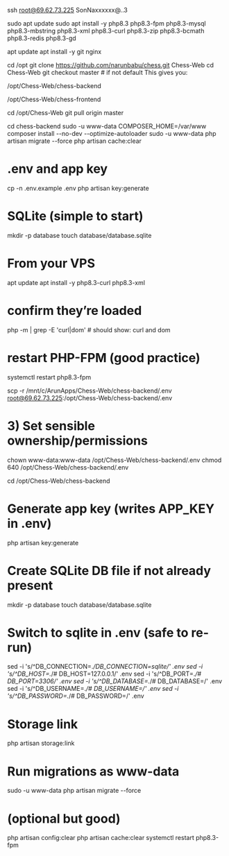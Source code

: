 ssh root@69.62.73.225
SonNaxxxxxx@..3


 sudo apt update
  sudo apt install -y php8.3 php8.3-fpm php8.3-mysql php8.3-mbstring php8.3-xml php8.3-curl php8.3-zip php8.3-bcmath
  php8.3-redis php8.3-gd

apt update
apt install -y git nginx

cd /opt
git clone https://github.com/narunbabu/chess.git Chess-Web
cd Chess-Web
git checkout master   # if not default
This gives you:

/opt/Chess-Web/chess-backend

/opt/Chess-Web/chess-frontend

cd /opt/Chess-Web
git pull origin master

cd chess-backend
sudo -u www-data COMPOSER_HOME=/var/www composer install --no-dev --optimize-autoloader
sudo -u www-data php artisan migrate --force
php artisan cache:clear



# .env and app key
cp -n .env.example .env
php artisan key:generate

# SQLite (simple to start)
mkdir -p database
touch database/database.sqlite


# From your VPS
apt update
apt install -y php8.3-curl php8.3-xml

# confirm they’re loaded
php -m | grep -E 'curl|dom'   # should show: curl  and  dom

# restart PHP-FPM (good practice)
systemctl restart php8.3-fpm




scp -r /mnt/c/ArunApps/Chess-Web/chess-backend/.env root@69.62.73.225:/opt/Chess-Web/chess-backend/.env

# 3) Set sensible ownership/permissions
chown www-data:www-data /opt/Chess-Web/chess-backend/.env
chmod 640 /opt/Chess-Web/chess-backend/.env


cd /opt/Chess-Web/chess-backend

# Generate app key (writes APP_KEY in .env)
php artisan key:generate

# Create SQLite DB file if not already present
mkdir -p database
touch database/database.sqlite

# Switch to sqlite in .env (safe to re-run)
sed -i 's/^DB_CONNECTION=.*/DB_CONNECTION=sqlite/' .env
sed -i 's/^DB_HOST=.*/# DB_HOST=127.0.0.1/' .env
sed -i 's/^DB_PORT=.*/# DB_PORT=3306/' .env
sed -i 's/^DB_DATABASE=.*/# DB_DATABASE=/' .env
sed -i 's/^DB_USERNAME=.*/# DB_USERNAME=/' .env
sed -i 's/^DB_PASSWORD=.*/# DB_PASSWORD=/' .env

# Storage link
php artisan storage:link

# Run migrations as www-data
sudo -u www-data php artisan migrate --force

# (optional but good)
php artisan config:clear
php artisan cache:clear
systemctl restart php8.3-fpm
